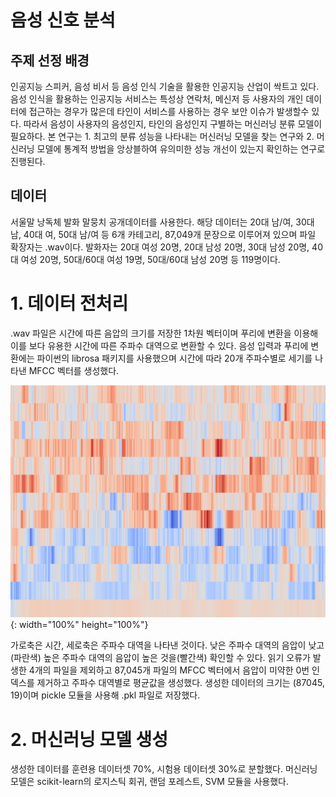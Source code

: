 음성 신호 분석
==============
주제 선정 배경
--------------
인공지능 스피커, 음성 비서 등 음성 인식 기술을 활용한 인공지능 산업이 싹트고 있다. 음성 인식을 활용하는 인공지능 서비스는 특성상 연락처, 
메신저 등 사용자의 개인 데이터에 접근하는 경우가 많은데 타인이 서비스를 사용하는 경우 보안 이슈가 발생할수 있다. 따라서 음성이 사용자의
음성인지, 타인의 음성인지 구별하는 머신러닝 분류 모델이 필요하다. 본 연구는 1. 최고의 분류 성능을 나타내는 머신러닝 모델을 찾는 연구와
2. 머신러닝 모델에 통계적 방법을 앙상블하여 유의미한 성능 개선이 있는지 확인하는 연구로 진행된다.

데이터
--------------
서울말 낭독체 발화 말뭉치 공개데이터를 사용한다. 해당 데이터는 20대 남/여, 30대 남, 40대 여, 50대 남/여 등 6개 카테고리, 87,049개 문장으로
이루어져 있으며 파일 확장자는 .wav이다. 발화자는 20대 여성 20명, 20대 남성 20명, 30대 남성 20명, 40대 여성 20명, 50대/60대 여성 19명,
50대/60대 남성 20명 등 119명이다.

# 1. 데이터 전처리
.wav 파일은 시간에 따른 음압의 크기를 저장한 1차원 벡터이며 푸리에 변환을 이용해 이를 보다 유용한 시간에 따른 주파수 대역으로 변환할 수 있다.
음성 입력과 푸리에 변환에는 파이썬의 librosa 패키지를 사용했으며 시간에 따라 20개 주파수별로 세기를 나타낸 MFCC 벡터를 생성했다.

![MFCC Image](./image/MFCC_sample.jpg){: width="100%" height="100%"}

가로축은 시간, 세로축은 주파수 대역을 나타낸 것이다. 낮은 주파수 대역의 음압이 낮고(파란색) 높은 주파수 대역의 음압이 높은 것을(빨간색)
확인할 수 있다. 읽기 오류가 발생한 4개의 파일을 제외하고 87,045개 파일의 MFCC 벡터에서 음압이 미약한 0번 인덱스를 제거하고 주파수 대역별로
평균값을 생성했다. 생성한 데이터의 크기는 (87045, 19)이며  pickle 모듈을 사용해 .pkl 파일로 저장했다.

# 2. 머신러닝 모델 생성
생성한 데이터를 훈련용 데이터셋 70%, 시험용 데이터셋 30%로 분할했다. 머신러닝 모델은 scikit-learn의 로지스틱 회귀, 랜덤 포레스트, SVM 모듈을
사용했다. 

